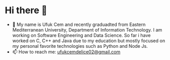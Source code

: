 # Hi there 👋

- 🔭 My name is Ufuk Cem and recently graduadted from Eastern Mediterranean University, Department of Information Technology. I am working on Software Engineering and Data Science. So far i have worked on C, C++ and Java due to my education but mostly focused on my personal favorite technologies such as Python and Node Js. 
- 📫 How to reach me: ufukcemdelice02@gmail.com
